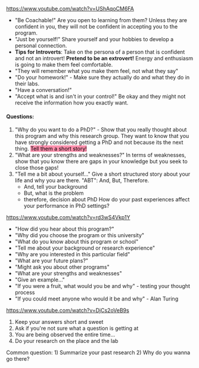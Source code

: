 https://www.youtube.com/watch?v=UShAqoCM6FA
* "Be Coachable!" Are you open to learning from them? Unless they are confident in you, they will not be confident in accepting you to the program.
* "Just be yourself!" Share yourself and your hobbies to develop a personal connection.
* **Tips for Introverts**: Take on the persona of a person that is confident and not an introvert! **Pretend to be an extrovert!** Energy and enthusiasm is going to make them feel comfortable. 
* "They will remember what you make them feel, not what they say"
* "Do your homework!" - Make sure they actually do and what they do in their labs.
* "Have a conversation!"
* "Accept what is and isn't in your control!" Be okay and they might not receive the information how you exactly want.

#### Questions:
1) "Why do you want to do a PhD?" - Show that you really thought about this program and why this research group. They want to know that you have strongly considered getting a PhD and not because its the next thing. <mark style="background: #FF5582A6;">Tell them a short story!</mark>
2) "What are your strengths and weaknesses?" In terms of weaknesses, show that you know there are gaps in your knowledge but you seek to close those gaps!
3) "Tell me a bit about yourself…" Give a short structured story about your life and why you are there. "ABT": And, But, Therefore.
	* And, tell your background
	* But, what is the problem
	* therefore, decision about PhD
	How do your past experiences affect  your performance in PhD settings?

https://www.youtube.com/watch?v=rd3wS4Vkp1Y
* "How did you hear about this program?"
* "Why did you choose the program or this university"
* "What do you know about this program or school"
* "Tell me about your background or research experience"
* "Why are you interested in this particular field"
* "What are your future plans?"
* "Might ask you about other programs"
* "What are your strengths and weaknesses"
* "Give an example…"
* "If you were a fruit, what would you be and why" - testing your thought process
* "If you could meet anyone who would it be and why" - Alan Turing

https://www.youtube.com/watch?v=DjCs2oVeB9s

1) Keep your answers short and sweet
2) Ask if you're not sure what a question is getting at
3) You are being observed the entire time…
4) Do your research on the place and the lab

Common question:
	1) Summarize your past research
	2) Why do you wanna go there?